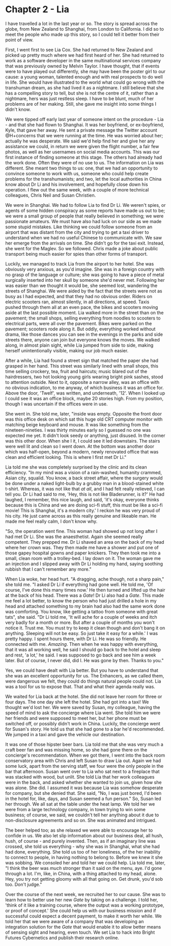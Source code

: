 
# Chapter 2 - Lia

<!-- 
Editing:
    Ensure that the jumps between Godwin and who is quoting is clear and easy to read and understand for the reader
Storyline:
    - [Day zero (D0)] Leaves for Shanghai 
    - [D0 + 10] Sees Dr Li
    - [D0 + 12] Returns to hotel
    - [D0 + 14] Leaves hotel and meets Godwin
    - [D0 + 20] Returns to NZ
    - [D0 + 50] ALIGNMENT (Sally Day zero)
    - [D0 + 90] Has job with *Bright Futures* web dept
    - [D0 + 275] Connects with Andrews et al.
    - [D0 + 575] Hacks *ConnectU Services* and Baptist Church
    - [D0 + 600] Arrested. ALIGNMENT (Sally 550, Godwin Day 0)
    - [D0 + 620] Deported
    - [D0 + 700] Meets Gray
    - [D0 + 750] Trial, found innocent, gets job
    - [D0 + 850] Decides to remove *Gate* connection, but leave *Gate*
    - [D0 + 900] ALIGNMENT (Godwin Day 300)
 -->

I have travelled a lot in the last year or so. The story is spread across the globe, from New Zealand to Shanghai, from London to California. I did so to meet the people who made up this story, so I could tell it better from their point of view. 

First, I went first to see Lia Cox. She had returned to New Zealand and picked up pretty much where we had first heard of her. She had returned to work as a software developer in the same multinational services company that was previously owned by Melvin Taylor. I have thought, that if events were to have played out differently, she may have been the poster girl to our cause: a young woman, talented enough and with real prospects to do well in life. She would have illustrated to the world what could go wrong with the transhuman dream, as she had lived it as a nightmare. I still believe that she has a compelling story to tell, but she is not the centre of it, rather than a nightmare, hers was just restless sleep. I have to be blunt, much of her problems are of her making. Still, she gave me insight into some things I didn't know.

We were tipped off early last year of someone intent on the procedure - Lia - and that she had flown to Shanghai. It was her boyfriend, or ex-boyfriend, Kyle, that gave her away. He sent a private message the Twitter account @H+concerns that we were running at the time. He was worried about her; actually he was desperate. We said we'd help find her and give her any assistance we could, in return we were given the flight number, a fair few photos, as well as her usernames on social media accounts. This was our first instance of finding someone at this stage. The others had already had the work done. Often they were of no use to us. The information on Lia was different. She meant two things to us: one, that we had an opportunity to convince someone to work with us, someone who could help create problems for the transhumanists; and two, let the local authorities in China know about Dr Li and his involvement, and hopefully close down his operation. I flew out the same week, with a couple of more technical colleagues, Chris Neil and Susan Christien.

We were in Shanghai. We had to follow Lia to find Dr Li. We weren't spies, or agents of some hidden conspiracy as some reports have made us out to be; we were a small group of people that really believed in something; we were passionate amateurs. We must have also had luck on our side as we made some stupid mistakes. Like thinking we could follow someone from an airport that was distant from the city and trying to get a taxi driver to understand when we had no useful Chinese to communicate with. We saw her emerge from the arrivals on time. She didn't go for the taxi exit. Instead, she went for the Maglev. So we followed. Chris made a joke about public transport being much easier for spies than other forms of transport.

Luckily, we managed to track Lia from the airport to her hotel. She was obviously very anxious, as you'd imagine. She was in a foreign country with no grasp of the language or culture; she was going to have a piece of metal surgically inserted into her skull by someone she'd never met. Following her was easier than we thought it would be, she seemed lost, wandering the streets of Shanghai. We were aided by the fact that the streets were not as busy as I had expected, and that they had no obvious order. Riders on electric scooters ran, almost silently, in all directions, at speed. Taxis pushed through them all at an even pace, the bikes and scooters moving aside at the last possible moment. Lia walked more in the street than on the pavement; the small shops, selling everything from noodles to scooters to electrical parts, were all over the pavement. Bikes were parked on the pavement; scooters rode along it. But oddly, everything worked without drama, like those dances you can see in the evenings in the parks and side streets there, anyone can join but everyone knows the moves. We walked along, in almost plain sight, while Lia jumped from side to side, making herself unintentionally visible, making our job much easier.

After a while, Lia had found a street sign that matched the paper she had grasped in her hand. This street was similarly lined with small shops, this time selling crockery, tea, fruit and haircuts; music blared out of the hairdressers, two hot looking young girls wearing bright pink sashes, stood to attention outside. Next to it, opposite a narrow alley, was an office with no obvious indication, to me anyway, of which business it was an office for. Above the door, 'Twelf', was written, and underneath, '12'. When I looked up I could see it was an office block, maybe 20 stories high. From my position, though I was uncertain if the offices were in use.

She went in. She told me, later, "inside was empty. Opposite the front door was this office desk on which sat this huge old CRT computer monitor with matching beige keyboard and mouse. It was like something from the nineteen-nineties. I was thirty minutes early so I guessed no one was expected me yet. It didn't look seedy or anything, just disused. In the corner was this other door. When she I it, I could see it led downstairs. The stairs were well lit and clean so I went down. At the bottom was another door which was half-open, beyond a modern, newly renovated office that was clean and efficient looking. This is where I first met Dr Li." 

Lia told me she was completely surprised by the clinic and its clean efficiency. "In my mind was a vision of a rain-washed, humanity crammed, Asian city, squalid. You know, a back street affair, where the surgery would be done under a naked light-bulb by a grubby man in a blood-stained white t-shirt. Whereas, it was not like that *at all*, and I had felt really relieved, I can tell you. Dr Li had said to me, 'Hey, this is not like Bladerunner, is it?' He had laughed, I remember, this nice laugh, and said, 'it's okay, everyone thinks because this is China and we are doing sci-fi stuff, this must be like a sci-fi movie! This is Shanghai, it's a modern city.' I reckon he was very proud of his city. He just came across as this really genuine and likeable man. He made me feel really calm, I don't know why.

"So, the operation went fine. This woman had showed up not long after I had met Dr Li. She was the anaesthetist. Again she seemed really competent. They prepped me. Dr Li shaved an area on the back of my head where her crown was. They then made me have a shower and put one of those gapey hospital gowns and paper knickers. They then took me into a small, clean room with a trolley-bed. I lay down on it. The woman gave me an injection and I slipped away with Dr Li holding my hand, saying soothing rubbish that I can't remember any more."

When Lia woke, her head hurt. "A dragging, ache though, not a sharp pain," she told me. "I asked Dr Li if everything had gone well. He told me, 'Of course, I've done this many times now.' He then turned and lifted up the hair at the back of his head. There was a *Gate*! Dr Li also had a *Gate*. This made me feel a lot better, to know the person who had just drilled a hole in my head and attached something to my brain had also had the same work done was comforting. You know, like getting a tattoo from someone with great tats", she said. "Dr Li told me, 'It will ache for a couple of weeks and itch very badly for a month or more. But after a couple of months you won't notice it. Trust me. You must try to keep it clean though and don't bang it on anything. Sleeping will not be easy. So just take it easy for a while.' I was pretty happy. I spent hours there, with Dr Li. He was so friendly. He connected with me. *Amazing*. Then when he was happy with everything, that it was all working well, he said I should go back to the hotel and sleep and rest, 'a lot,' he said. I was supposed to go back and see him a week later. But of course, I never did, did I. He was gone by then. Thanks to you."

Yes, we could have dealt with Lia better. But you have to understand that she was an excellent opportunity for us. The Enhancers, as we called them, were dangerous we felt, they could do things natural people could not. Lia was a tool for us to expose that. That and what their agenda really was.

We waited for Lia back at the hotel. She did not leave her room for three or four days. The one day she left the hotel. She had got into a taxi! We thought we'd lost her. We were saved by Susan, my colleague, having the speed of mind to ask the concierge where Lia went. She told him we were her friends and were supposed to meet her, but her phone must be switched off, or possibly didn't work in China. Luckily, the concierge went for Susan's story. He told us that she had gone to a bar he'd recommended. We jumped in a taxi and gave the vehicle our destination.

It was one of those hipster beer bars. Lia told me that she was very much a craft beer fan and was missing home, so she had gone there on the concierge's recommendation. When we got there, I went into the back room conservatory area with Chris and left Susan to draw Lia out. Again we had some luck, apart from the serving staff, we four were the only people in the bar that afternoon. Susan went over to Lia who sat next to a fireplace that was stacked with wood, but unlit. She told Lia that her work colleagues were in the back, and asked whether she wanted to join us, given how she was alone. She did. I assumed it was because Lia was somehow desperate for company, but she denied that. She said, "No, I was just bored, I'd been in the hotel for, like, days, and Susan seemed a fun person." So, Susan led her through. We all sat at the table under the heat lamp. We told her we were from a large technology company, in town trying to win some business; of course, we said, we couldn't tell her anything about it due to non-disclosure agreements and so on. She was animated and intrigued.

<!-- Expand the following. Show how they did it. Describe the reaction. Use conversations. Tell more about Susan and Chris, how Charles just sits in the background. Note that they have information about *Bright Futures*, uncorroborated. --> 

The beer helped too; as she relaxed we were able to encourage her to confide in us. We also let slip information about our business deal, all hush, hush, of course - and purely invented. Then, as if an imaginary line was crossed, she told us everything - why she was in Shanghai, what she had had done, everything. She told us too of her loneliness, of the her inability to connect to people, in having nothing to belong to. Before we knew it she was sobbing. We consoled her and told her we could help. Lia told me, later, "I think the beer was *much* stronger than it said on the menu, aye. I'd gone through a lot. I'm, like, in China, with a thing attached to my head, alone. Hey, you try not getting gloomy with all that going on. Get drunk, you'd sob too. Don't judge."

Over the course of the next week, we recruited her to our cause. She was to learn how to better use her new *Gate* by taking on a challenge. I told her, 'think of it like a training course, where the output was a working prototype, or proof of concept.' She could help us with our business mission and if successful could expect a decent payment, to make it worth her while. We told her that we were aware of a company that was developing an integration solution for the *Gate* that would enable it to allow better means of sensing sight and hearing, even touch. We set Lia to hack into Bright Futures Cybernetics and publish their research online.
